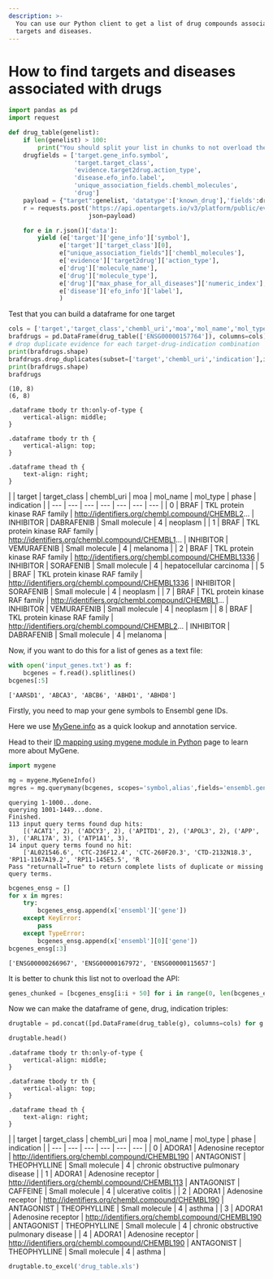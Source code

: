 ```yaml
---
description: >-
  You can use our Python client to get a list of drug compounds associated to
  targets and diseases.
---
```


# How to find targets and diseases associated with drugs

```python
import pandas as pd
import request
```

```python
def drug_table(genelist):
    if len(genelist) > 100:
        print("You should split your list in chunks to not overload the API")
    drugfields = ['target.gene_info.symbol',
                  'target.target_class',
                  'evidence.target2drug.action_type',
                  'disease.efo_info.label',
                  'unique_association_fields.chembl_molecules',
                  'drug']
    payload = {"target":genelist, 'datatype':['known_drug'],'fields':drugfields}
    r = requests.post('https://api.opentargets.io/v3/platform/public/evidence/filter',
                      json=payload)

    for e in r.json()['data']:
        yield (e['target']['gene_info']['symbol'],
              e['target']['target_class'][0],
              e["unique_association_fields"]['chembl_molecules'],
              e['evidence']['target2drug']['action_type'],
              e['drug']['molecule_name'],
              e['drug']['molecule_type'],
              e['drug']["max_phase_for_all_diseases"]['numeric_index'],
              e['disease']['efo_info']['label'],
              )
```

Test that you can build a dataframe for one target

```python
cols = ['target','target_class','chembl_uri','moa','mol_name','mol_type','phase','indication']
brafdrugs = pd.DataFrame(drug_table(['ENSG00000157764']), columns=cols)
# drop duplicate evidence for each target-drug-indication combination
print(brafdrugs.shape)
brafdrugs.drop_duplicates(subset=['target','chembl_uri','indication'],inplace=True)
print(brafdrugs.shape)
brafdrugs
```

```text
(10, 8)
(6, 8)
```

  
    .dataframe tbody tr th:only-of-type {  
        vertical-align: middle;  
    }  
  
    .dataframe tbody tr th {  
        vertical-align: top;  
    }  
  
    .dataframe thead th {  
        text-align: right;  
    }  


|  | target | target\_class | chembl\_uri | moa | mol\_name | mol\_type | phase | indication |
| --- | --- | --- | --- | --- | --- | --- |
| 0 | BRAF | TKL protein kinase RAF family | http://identifiers.org/chembl.compound/CHEMBL2... | INHIBITOR | DABRAFENIB | Small molecule | 4 | neoplasm |
| 1 | BRAF | TKL protein kinase RAF family | http://identifiers.org/chembl.compound/CHEMBL1... | INHIBITOR | VEMURAFENIB | Small molecule | 4 | melanoma |
| 2 | BRAF | TKL protein kinase RAF family | http://identifiers.org/chembl.compound/CHEMBL1336 | INHIBITOR | SORAFENIB | Small molecule | 4 | hepatocellular carcinoma |
| 5 | BRAF | TKL protein kinase RAF family | http://identifiers.org/chembl.compound/CHEMBL1336 | INHIBITOR | SORAFENIB | Small molecule | 4 | neoplasm |
| 7 | BRAF | TKL protein kinase RAF family | http://identifiers.org/chembl.compound/CHEMBL1... | INHIBITOR | VEMURAFENIB | Small molecule | 4 | neoplasm |
| 8 | BRAF | TKL protein kinase RAF family | http://identifiers.org/chembl.compound/CHEMBL2... | INHIBITOR | DABRAFENIB | Small molecule | 4 | melanoma |



Now, if you want to do this for a list of genes as a text file:

```python
with open('input_genes.txt') as f:
    bcgenes = f.read().splitlines()
bcgenes[:5]
```

```text
['AARSD1', 'ABCA3', 'ABCB6', 'ABHD1', 'ABHD8']
```

Firstly,  you need to map your gene symbols to Ensembl gene IDs.

Here we use [MyGene.info](https://mygene.info/) as a quick lookup and annotation service. 

Head to their [ID mapping using mygene module in Python](http://nbviewer.jupyter.org/gist/newgene/6771106/id_mapping_mygene.ipynb) page to learn more about MyGene.

```python
import mygene

mg = mygene.MyGeneInfo()
mgres = mg.querymany(bcgenes, scopes='symbol,alias',fields='ensembl.gene', species='human')
```

```text
querying 1-1000...done.
querying 1001-1449...done.
Finished.
113 input query terms found dup hits:
    [('ACAT1', 2), ('ADCY3', 2), ('APITD1', 2), ('APOL3', 2), ('APP', 3), ('ARL17A', 3), ('ATP1A1', 3), 
14 input query terms found no hit:
    ['AL021546.6', 'CTC-236F12.4', 'CTC-260F20.3', 'CTD-2132N18.3', 'RP11-1167A19.2', 'RP11-145E5.5', 'R
Pass "returnall=True" to return complete lists of duplicate or missing query terms.
```

```python
bcgenes_ensg = []
for x in mgres:
    try:
        bcgenes_ensg.append(x['ensembl']['gene'])
    except KeyError:
        pass
    except TypeError:
        bcgenes_ensg.append(x['ensembl'][0]['gene'])
bcgenes_ensg[:3]
```

```text
['ENSG00000266967', 'ENSG00000167972', 'ENSG00000115657']
```

It is better to chunk this list not to overload the API:

```python
genes_chunked = [bcgenes_ensg[i:i + 50] for i in range(0, len(bcgenes_ensg), 50)]
```

Now we can make the dataframe of gene, drug, indication triples:

```python
drugtable = pd.concat([pd.DataFrame(drug_table(g), columns=cols) for g in genes_chunked])
```

```python
drugtable.head()
```

  
    .dataframe tbody tr th:only-of-type {  
        vertical-align: middle;  
    }  
  
    .dataframe tbody tr th {  
        vertical-align: top;  
    }  
  
    .dataframe thead th {  
        text-align: right;  
    }  


|  | target | target\_class | chembl\_uri | moa | mol\_name | mol\_type | phase | indication |
| --- | --- | --- | --- | --- | --- |
| 0 | ADORA1 | Adenosine receptor | http://identifiers.org/chembl.compound/CHEMBL190 | ANTAGONIST | THEOPHYLLINE | Small molecule | 4 | chronic obstructive pulmonary disease |
| 1 | ADORA1 | Adenosine receptor | http://identifiers.org/chembl.compound/CHEMBL113 | ANTAGONIST | CAFFEINE | Small molecule | 4 | ulcerative colitis |
| 2 | ADORA1 | Adenosine receptor | http://identifiers.org/chembl.compound/CHEMBL190 | ANTAGONIST | THEOPHYLLINE | Small molecule | 4 | asthma |
| 3 | ADORA1 | Adenosine receptor | http://identifiers.org/chembl.compound/CHEMBL190 | ANTAGONIST | THEOPHYLLINE | Small molecule | 4 | chronic obstructive pulmonary disease |
| 4 | ADORA1 | Adenosine receptor | http://identifiers.org/chembl.compound/CHEMBL190 | ANTAGONIST | THEOPHYLLINE | Small molecule | 4 | asthma |

```python
drugtable.to_excel('drug_table.xls')
```

